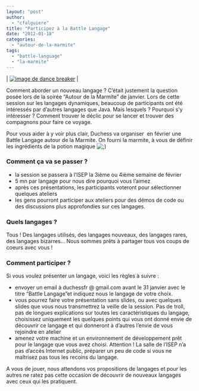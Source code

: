 ```yaml
---
layout: "post"
author: 
  - "cfalguiere"
title: "Participez à la Battle Langage"
date: "2012-01-18"
categories: 
  - "autour-de-la-marmite"
tags: 
  - "battle-language"
  - "la-marmite"
---
```


| [![image de dance breaker](/assets/2012/01/2012-01-18-participez-a-la-battle-langage/4525731987_19c0516cff_m.jpg)](http://www.flickr.com/photos/thibaudsaudrais/4525731987/in/photostream) |

Comment aborder un nouveau langage ? C’était justement la question posée lors de la soirée “Autour de la Marmite” de janvier. Lors de cette session sur les langages dynamiques, beaucoup de participants ont été intéressés par d’autres langages que Java. Mais lesquels ? Pourquoi s’y intéresser ? Comment trouver le déclic pour se lancer et trouver des compagnons pour faire ce voyage.

Pour vous aider à y voir plus clair, Duchess va organiser  en février une Battle Langage autour de la Marmite. On fourni la marmite, à vous de définir les ingrédients de la potion magique ![;)](http://jduchess.org/duchess-france/wp-includes/images/smilies/icon_wink.gif)

### Comment ça va se passer ?

- la session se passera à l’ISEP la 3ième ou 4ième semaine de février
- 5 mn par langage pour nous dire pourquoi vous l’aimez
- après ces présentations, les participants voteront pour sélectionner quelques ateliers
- les gens pourront participer aux ateliers pour des démos de code ou des discussions plus approfondies sur ces langages.

### Quels langages ?

Tous ! Des langages utilisés, des langages nouveaux, des langages rares, des langages bizarres… Nous sommes prêts à partager tous vos coups de coeurs avec vous !

### Comment participer ?

Si vous voulez présenter un langage, voici les règles à suivre :

- envoyer un email à duchessfr @ gmail.com avant le 31 janvier avec le titre “Battle Langage”et indiquez nous le langage de votre choix.
- vous pourrez faire votre présentation sans slides, ou avec quelques slides que vous nous transmettrez la veille de la session. Pas de troll, pas de longues explications sur toutes les caractéristiques du langage, choisissez uniquement les quelques points qui vous ont donné envie de découvrir ce langage et qui donneront à d’autres l’envie de vous rejoindre en atelier
- amenez votre machine et un environnement de développement prêt pour le langage que vous avez choisi. Attention ! La salle de l’ISEP n’a pas d’accès Internet public, préparer un peu de code si vous ne maîtrisez pas tous les recoins du langage.

A vous de jouer, nous attendons vos propositions de langages et pour les autres ne ratez pas cette occasion de découvrir de nouveaux langages avec ceux qui les pratiquent.

